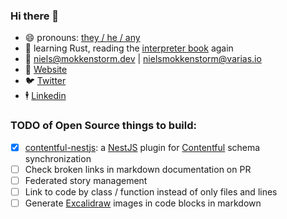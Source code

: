 ### Hi there 👋

- 😄  pronouns: [they / he / any](https://en.pronouns.page/they%26he%26any)
- 🔭  learning Rust, reading the [interpreter book](https://craftinginterpreters.com) again
- 📧  niels@mokkenstorm.dev | nielsmokkenstorm@varias.io
- 🔗  [Website](https://mokkenstorm.dev)
- 🐦  [Twitter](https://twitter.com/Wonderlandzor)
- 🕴️  [Linkedin](https://www.linkedin.com/in/niels-mokkenstorm-a7714811b/)

### TODO of Open Source things to build:

- [x] [contentful-nestjs](https://github.com/nmokkenstorm/nestjs-contentful): a [NestJS](https://nestjs.com) plugin for [Contentful](https://www.contentful.com) schema synchronization
- [ ] Check broken links in markdown documentation on PR
- [ ] Federated story management
- [ ] Link to code by class / function instead of only files and lines
- [ ] Generate [Excalidraw](https://excalidraw.com) images in code blocks in markdown
